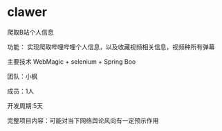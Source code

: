 # clawer
爬取B站个人信息

功能：
实现爬取哔哩哔哩个人信息，以及收藏视频相关信息，视频种所有弹幕

主要技术
WebMagic + selenium + Spring Boo

团队：小枫

成员：1人

开发周期:5天

完整项目内容：可能对当下网络舆论风向有一定预示作用
